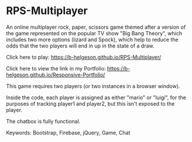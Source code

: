 # RPS-Multiplayer

An online multiplayer rock, paper, scissors game themed after a version of the game represented on the popular TV show "Big Bang Theory", which includes two more options (lizard and Spock), which help to reduce the odds that the two players will end in up in the state of a draw. 

Click here to play: https://b-helgeson.github.io/RPS-Multiplayer/

Click here to view the link in my Portfolio: https://b-helgeson.github.io/Responsive-Portfolio/

This game requires two players (or two instances in a browser window). 

Inside the code, each player is assigned as either "mario" or "luigi", for the purposes of tracking player1 and player2, but this isn't exposed to the player. 

The chatbox is fully functional. 

Keywords: Bootstrap, Firebase, jQuery, Game, Chat
